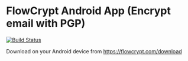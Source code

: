 # FlowCrypt Android App (Encrypt email with PGP)

[![Build Status](https://travis-ci.org/FlowCrypt/flowcrypt-android.svg?branch=master)](https://travis-ci.org/FlowCrypt/flowcrypt-android)

Download on your Android device from https://flowcrypt.com/download


